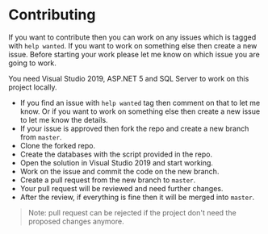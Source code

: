 # Contributing
If you want to contribute then you can work on any issues which is tagged with `help wanted`. If you want to work on something else then create a new issue. 
Before starting your work please let me know on which issue you are going to work.

You need Visual Studio 2019, ASP.NET 5 and SQL Server to work on this project locally.

- If you find an issue with `help wanted` tag then comment on that to let me know. Or if you want to work
on something else then create a new issue to let me know the details.
- If your issue is approved then fork the repo and create a new branch from `master`.
- Clone the forked repo.
- Create the databases with the script provided in the repo.
- Open the solution in Visual Studio 2019 and start working.
- Work on the issue and commit the code on the new branch.
- Create a pull request from the new branch to `master`.
- Your pull request will be reviewed and need further changes.
- After the review, if everything is fine then it will be merged into `master`.

> Note: pull request can be rejected if the project don't need the proposed changes anymore.
